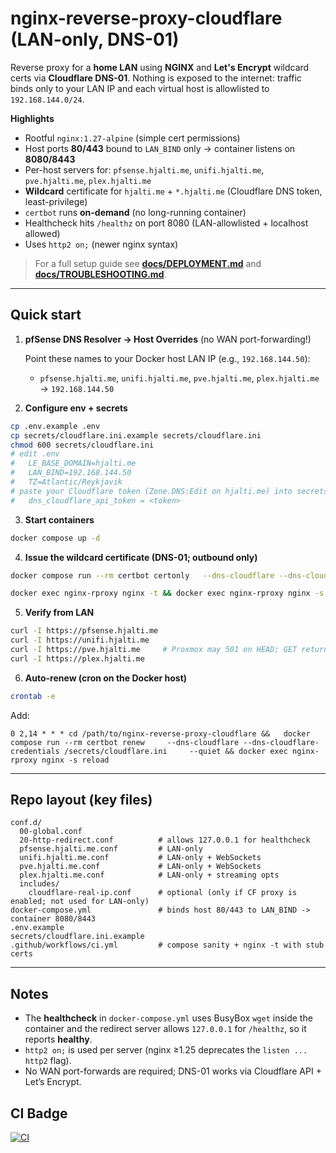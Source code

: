 # nginx-reverse-proxy-cloudflare (LAN-only, DNS-01)

Reverse proxy for a **home LAN** using **NGINX** and **Let's Encrypt** wildcard certs via **Cloudflare DNS-01**.
Nothing is exposed to the internet: traffic binds only to your LAN IP and each virtual host is allowlisted to
`192.168.144.0/24`.

**Highlights**
- Rootful `nginx:1.27-alpine` (simple cert permissions)
- Host ports **80/443** bound to `LAN_BIND` only → container listens on **8080/8443**
- Per-host servers for: `pfsense.hjalti.me`, `unifi.hjalti.me`, `pve.hjalti.me`, `plex.hjalti.me`
- **Wildcard** certificate for `hjalti.me` + `*.hjalti.me` (Cloudflare DNS token, least-privilege)
- `certbot` runs **on-demand** (no long-running container)
- Healthcheck hits `/healthz` on port 8080 (LAN-allowlisted + localhost allowed)
- Uses `http2 on;` (newer nginx syntax)

> For a full setup guide see **[docs/DEPLOYMENT.md](docs/DEPLOYMENT.md)** and **[docs/TROUBLESHOOTING.md](docs/TROUBLESHOOTING.md)**.

---

## Quick start

1) **pfSense DNS Resolver → Host Overrides** (no WAN port-forwarding!)

   Point these names to your Docker host LAN IP (e.g., `192.168.144.50`):
   - `pfsense.hjalti.me`, `unifi.hjalti.me`, `pve.hjalti.me`, `plex.hjalti.me` → `192.168.144.50`

2) **Configure env + secrets**
```bash
cp .env.example .env
cp secrets/cloudflare.ini.example secrets/cloudflare.ini
chmod 600 secrets/cloudflare.ini
# edit .env
#   LE_BASE_DOMAIN=hjalti.me
#   LAN_BIND=192.168.144.50
#   TZ=Atlantic/Reykjavik
# paste your Cloudflare token (Zone.DNS:Edit on hjalti.me) into secrets/cloudflare.ini:
#   dns_cloudflare_api_token = <token>
```

3) **Start containers**
```bash
docker compose up -d
```

4) **Issue the wildcard certificate (DNS-01; outbound only)**
```bash
docker compose run --rm certbot certonly   --dns-cloudflare --dns-cloudflare-credentials /secrets/cloudflare.ini   -d hjalti.me -d '*.hjalti.me'   --agree-tos --email you@hjalti.me --no-eff-email --non-interactive

docker exec nginx-rproxy nginx -t && docker exec nginx-rproxy nginx -s reload
```

5) **Verify from LAN**
```bash
curl -I https://pfsense.hjalti.me
curl -I https://unifi.hjalti.me
curl -I https://pve.hjalti.me     # Proxmox may 501 on HEAD; GET returns 200
curl -I https://plex.hjalti.me
```

6) **Auto-renew (cron on the Docker host)**
```bash
crontab -e
```
Add:
```
0 2,14 * * * cd /path/to/nginx-reverse-proxy-cloudflare &&   docker compose run --rm certbot renew     --dns-cloudflare --dns-cloudflare-credentials /secrets/cloudflare.ini     --quiet && docker exec nginx-rproxy nginx -s reload
```

---

## Repo layout (key files)

```
conf.d/
  00-global.conf
  20-http-redirect.conf          # allows 127.0.0.1 for healthcheck
  pfsense.hjalti.me.conf         # LAN-only
  unifi.hjalti.me.conf           # LAN-only + WebSockets
  pve.hjalti.me.conf             # LAN-only + WebSockets
  plex.hjalti.me.conf            # LAN-only + streaming opts
  includes/
    cloudflare-real-ip.conf      # optional (only if CF proxy is enabled; not used for LAN-only)
docker-compose.yml               # binds host 80/443 to LAN_BIND -> container 8080/8443
.env.example
secrets/cloudflare.ini.example
.github/workflows/ci.yml         # compose sanity + nginx -t with stub certs
```

---

## Notes

- The **healthcheck** in `docker-compose.yml` uses BusyBox `wget` inside the container and the redirect server allows
  `127.0.0.1` for `/healthz`, so it reports **healthy**.
- `http2 on;` is used per server (nginx ≥1.25 deprecates the `listen ... http2` flag).
- No WAN port-forwards are required; DNS-01 works via Cloudflare API + Let’s Encrypt.

## CI Badge
[![CI](https://github.com/hjaltiatla/lan-nginx-reverse-proxy-cloudflare/actions/workflows/ci.yml/badge.svg)](https://github.com/hjaltiatla/lan-nginx-reverse-proxy-cloudflare/actions/workflows/ci.yml)

